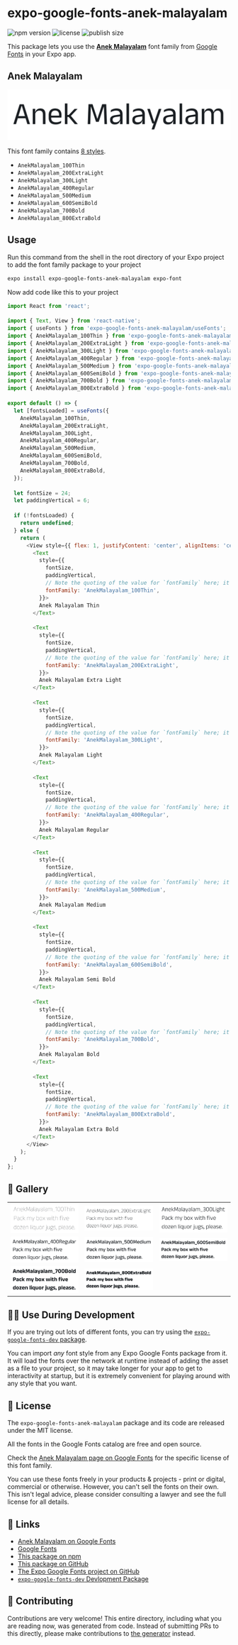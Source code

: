 # expo-google-fonts-anek-malayalam

![npm version](https://flat.badgen.net/npm/v/expo-google-fonts-anek-malayalam)
![license](https://flat.badgen.net/github/license/expo/google-fonts)
![publish size](https://flat.badgen.net/packagephobia/install/expo-google-fonts-anek-malayalam)

This package lets you use the [**Anek Malayalam**](https://fonts.google.com/specimen/Anek+Malayalam) font family from [Google Fonts](https://fonts.google.com/) in your Expo app.

## Anek Malayalam

![Anek Malayalam](./font-family.png)

This font family contains [8 styles](#-gallery).

- `AnekMalayalam_100Thin`
- `AnekMalayalam_200ExtraLight`
- `AnekMalayalam_300Light`
- `AnekMalayalam_400Regular`
- `AnekMalayalam_500Medium`
- `AnekMalayalam_600SemiBold`
- `AnekMalayalam_700Bold`
- `AnekMalayalam_800ExtraBold`

## Usage

Run this command from the shell in the root directory of your Expo project to add the font family package to your project
```sh
expo install expo-google-fonts-anek-malayalam expo-font
```

Now add code like this to your project
```js
import React from 'react';

import { Text, View } from 'react-native';
import { useFonts } from 'expo-google-fonts-anek-malayalam/useFonts';
import { AnekMalayalam_100Thin } from 'expo-google-fonts-anek-malayalam/100Thin';
import { AnekMalayalam_200ExtraLight } from 'expo-google-fonts-anek-malayalam/200ExtraLight';
import { AnekMalayalam_300Light } from 'expo-google-fonts-anek-malayalam/300Light';
import { AnekMalayalam_400Regular } from 'expo-google-fonts-anek-malayalam/400Regular';
import { AnekMalayalam_500Medium } from 'expo-google-fonts-anek-malayalam/500Medium';
import { AnekMalayalam_600SemiBold } from 'expo-google-fonts-anek-malayalam/600SemiBold';
import { AnekMalayalam_700Bold } from 'expo-google-fonts-anek-malayalam/700Bold';
import { AnekMalayalam_800ExtraBold } from 'expo-google-fonts-anek-malayalam/800ExtraBold';

export default () => {
  let [fontsLoaded] = useFonts({
    AnekMalayalam_100Thin,
    AnekMalayalam_200ExtraLight,
    AnekMalayalam_300Light,
    AnekMalayalam_400Regular,
    AnekMalayalam_500Medium,
    AnekMalayalam_600SemiBold,
    AnekMalayalam_700Bold,
    AnekMalayalam_800ExtraBold,
  });

  let fontSize = 24;
  let paddingVertical = 6;

  if (!fontsLoaded) {
    return undefined;
  } else {
    return (
      <View style={{ flex: 1, justifyContent: 'center', alignItems: 'center' }}>
        <Text
          style={{
            fontSize,
            paddingVertical,
            // Note the quoting of the value for `fontFamily` here; it expects a string!
            fontFamily: 'AnekMalayalam_100Thin',
          }}>
          Anek Malayalam Thin
        </Text>

        <Text
          style={{
            fontSize,
            paddingVertical,
            // Note the quoting of the value for `fontFamily` here; it expects a string!
            fontFamily: 'AnekMalayalam_200ExtraLight',
          }}>
          Anek Malayalam Extra Light
        </Text>

        <Text
          style={{
            fontSize,
            paddingVertical,
            // Note the quoting of the value for `fontFamily` here; it expects a string!
            fontFamily: 'AnekMalayalam_300Light',
          }}>
          Anek Malayalam Light
        </Text>

        <Text
          style={{
            fontSize,
            paddingVertical,
            // Note the quoting of the value for `fontFamily` here; it expects a string!
            fontFamily: 'AnekMalayalam_400Regular',
          }}>
          Anek Malayalam Regular
        </Text>

        <Text
          style={{
            fontSize,
            paddingVertical,
            // Note the quoting of the value for `fontFamily` here; it expects a string!
            fontFamily: 'AnekMalayalam_500Medium',
          }}>
          Anek Malayalam Medium
        </Text>

        <Text
          style={{
            fontSize,
            paddingVertical,
            // Note the quoting of the value for `fontFamily` here; it expects a string!
            fontFamily: 'AnekMalayalam_600SemiBold',
          }}>
          Anek Malayalam Semi Bold
        </Text>

        <Text
          style={{
            fontSize,
            paddingVertical,
            // Note the quoting of the value for `fontFamily` here; it expects a string!
            fontFamily: 'AnekMalayalam_700Bold',
          }}>
          Anek Malayalam Bold
        </Text>

        <Text
          style={{
            fontSize,
            paddingVertical,
            // Note the quoting of the value for `fontFamily` here; it expects a string!
            fontFamily: 'AnekMalayalam_800ExtraBold',
          }}>
          Anek Malayalam Extra Bold
        </Text>
      </View>
    );
  }
};

```

## 🔡 Gallery


||||
|-|-|-|
|![AnekMalayalam_100Thin](.//100Thin/AnekMalayalam_100Thin.ttf.png)|![AnekMalayalam_200ExtraLight](.//200ExtraLight/AnekMalayalam_200ExtraLight.ttf.png)|![AnekMalayalam_300Light](.//300Light/AnekMalayalam_300Light.ttf.png)||
|![AnekMalayalam_400Regular](.//400Regular/AnekMalayalam_400Regular.ttf.png)|![AnekMalayalam_500Medium](.//500Medium/AnekMalayalam_500Medium.ttf.png)|![AnekMalayalam_600SemiBold](.//600SemiBold/AnekMalayalam_600SemiBold.ttf.png)||
|![AnekMalayalam_700Bold](.//700Bold/AnekMalayalam_700Bold.ttf.png)|![AnekMalayalam_800ExtraBold](.//800ExtraBold/AnekMalayalam_800ExtraBold.ttf.png)|||


## 👩‍💻 Use During Development

If you are trying out lots of different fonts, you can try using the [`expo-google-fonts-dev` package](https://github.com/freeboub/google-fonts/tree/master/font-packages/dev#readme).

You can import *any* font style from any Expo Google Fonts package from it. It will load the fonts
over the network at runtime instead of adding the asset as a file to your project, so it may take longer
for your app to get to interactivity at startup, but it is extremely convenient
for playing around with any style that you want.

## 📖 License

The `expo-google-fonts-anek-malayalam` package and its code are released under the MIT license.

All the fonts in the Google Fonts catalog are free and open source.

Check the [Anek Malayalam page on Google Fonts](https://fonts.google.com/specimen/Anek+Malayalam) for the specific license of this font family.

You can use these fonts freely in your products & projects - print or digital, commercial or otherwise. However, you can't sell the fonts on their own. This isn't legal advice, please consider consulting a lawyer and see the full license for all details.

## 🔗 Links

- [Anek Malayalam on Google Fonts](https://fonts.google.com/specimen/Anek+Malayalam)
- [Google Fonts](https://fonts.google.com/)
- [This package on npm](https://www.npmjs.com/package/expo-google-fonts-anek-malayalam)
- [This package on GitHub](https://github.com/freeboub/google-fonts/tree/master/font-packages/anek-malayalam)
- [The Expo Google Fonts project on GitHub](https://github.com/freeboub/google-fonts)
- [`expo-google-fonts-dev` Devlopment Package](https://github.com/freeboub/google-fonts/tree/master/font-packages/dev)

## 🤝 Contributing

Contributions are very welcome! This entire directory, including what you are reading now, was generated from code. Instead of submitting PRs to this directly, please make contributions to [the generator](https://github.com/freeboub/google-fonts/tree/master/packages/generator) instead.
